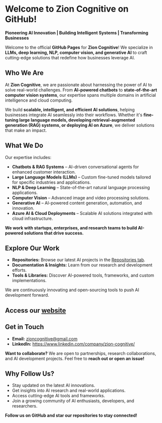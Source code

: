 #  Welcome to **Zion Cognitive** on GitHub!

**Pioneering AI Innovation | Building Intelligent Systems | Transforming Businesses**

Welcome to the official **GitHub Pages** for **Zion Cognitive**! We specialize in **LLMs, deep learning, NLP, computer vision, and generative AI** to craft cutting-edge solutions that redefine how businesses leverage AI.


##  Who We Are

At **Zion Cognitive**, we are passionate about harnessing the power of AI to solve real-world challenges. From **AI-powered chatbots** to **state-of-the-art computer vision systems**, our expertise spans multiple domains in artificial intelligence and cloud computing.

We build **scalable, intelligent, and efficient AI solutions**, helping businesses integrate AI seamlessly into their workflows. Whether it's **fine-tuning large language models, developing retrieval-augmented generation (RAG) systems, or deploying AI on Azure**, we deliver solutions that make an impact.


##  What We Do

Our expertise includes:

- **Chatbots & RAG Systems** – AI-driven conversational agents for enhanced customer interaction.  
- **Large Language Models (LLMs)** – Custom fine-tuned models tailored for specific industries and applications.  
- **NLP & Deep Learning** – State-of-the-art natural language processing applications.  
- **Computer Vision** – Advanced image and video processing solutions.  
- **Generative AI** – AI-powered content generation, automation, and innovation.  
- **Azure AI & Cloud Deployments** – Scalable AI solutions integrated with cloud infrastructure.  

 **We work with startups, enterprises, and research teams to build AI-powered solutions that drive success.**



##  Explore Our Work

- **Repositories:** Browse our latest AI projects in the [Repositories tab](https://github.com/TheZionProject]).  
- **Documentation & Insights:** Learn from our research and development efforts.  
- **Tools & Libraries:** Discover AI-powered tools, frameworks, and custom implementations.  

We are continuously innovating and open-sourcing tools to push AI development forward.

## Access our [website](https://zion-cognitive.vercel.app/) 


##  Get in Touch

- **Email:** zioncognitive@gmail.com 
- **LinkedIn:** https://www.linkedin.com/company/zion-cognitive/

**Want to collaborate?** We are open to partnerships, research collaborations, and AI development projects. Feel free to **reach out or open an issue!**



##  Why Follow Us?

- Stay updated on the latest AI innovations.  
- Get insights into AI research and real-world applications.  
- Access cutting-edge AI tools and frameworks.  
- Join a growing community of AI enthusiasts, developers, and researchers.
  
 **Follow us on GitHub and star our repositories to stay connected!**

